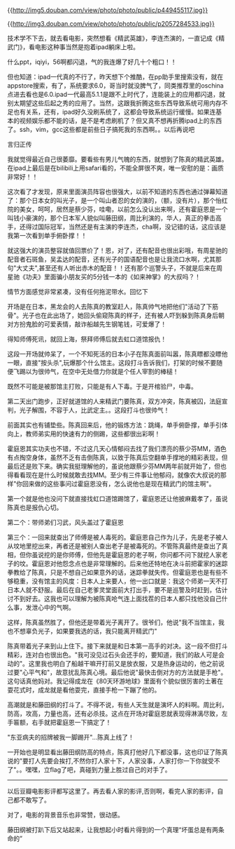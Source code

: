{{http://img5.douban.com/view/photo/photo/public/p449455117.jpg}}


{{http://img3.douban.com/view/photo/photo/public/p2057284533.jpg}}



技术学不下去，就去看电影，突然想看《精武英雄》，李连杰演的，一直记成《精武门》，看电影这种事当然是抱着ipad躺床上啦。

什么ppt，iqiyi，56啊都闪退，气的我连爆了好几十个粗口！！

但也知道：ipad一代真的不行了，昨天想下个推酷，在pp助手里搜索没有，就在appstore搜索，有了，系统要求6.0，哥当时就没脾气了，同类推荐里的oschina点进去看也是6.0.ipad一代最高5.1.1是跟不上时代了，连能装上的应用都闪退，就别太期望这些后起之秀的应用了。当然，这跟我折腾这些东西导致系统可用内存不足也有关系，还有，ipad好久没刷系统了，这都会导致系统运行缓慢。如果连基本的视频娱乐都不能的话，是不是考虑刷机了？但又真不想再折腾ipad上的东西了。ssh，vim，gcc这些都是前些日子搞死我的东西啊。。以后再说吧

言归正传

我就觉得最近自己很萎靡。要看些有男儿气魄的东西，就想到了陈真的精武英雄。在ipad上最后是在bilibili上用safari看的，不能全屏很不爽，唯一安慰的是：画质非常好！！

这次看了才发现，原来里面演员阵容也很强大，以前不知道的东西也通过弹幕知道了：那个日本女的叫光子，是一个叫山者忍的女的演的，（额，没有片），那个怡红院的美女，呵呵，居然是蔡少芬，哇嘞，以前怎么没认出来啊，还有霍庭恩是一个叫钱小豪演的，那个日本军人貌似叫藤田纲，周比利演的，华人，真正的拳击高手，还得过国际冠军，当然还是有主演的李连杰，cha啊，没记错的话，这应该是我第一次看到单手俯卧撑！！

就这强大的演员整容就值回票价了！恩，对了，还有配音也很出彩哦，有周星驰的配音者石斑鱼，吴孟达的配音，还有光子的国语配音也是让我流口水啊，尤其那句"大丈夫",甚至还有人听出赤木的配音！！还有那个巡警头子，不就是后来在周星驰《功夫》里面骗小朋友买的5分钱一本的《如来神掌》的大叔吗？！

情节方面感觉非常紧凑，没有任何拖泥带水。回忆下

开场是在日本，黑龙会的人去陈真的教室赶人，陈真帅气地把他们"活动了下筋骨"。光子也在此出场了，她回头偷窥陈真的样子，还有被人吓到躲到陈真身后朝对方扮鬼脸的可爱表情，敲诈船越先生钢笔钱，可爱爆了！

得知师傅死讯，就回上海，祭拜师傅后就去虹口道馆报仇！

这段一开场就帅呆了，一个不知死活的日本小子在陈真面前叫嚣，陈真瞟都没瞟他一眼，直接"按头杀",玩爆那个什么馆主。这段打斗告诉我们，打架的时候不要随便飞踢以为很帅气，在空中无处借力你就是个任人宰割的棒槌！

既然不可能是被那馆主打败，只能是有人下毒。于是开棺验尸，中毒。

第二天出门跑步，正好就道馆的人来精武门要陈真，双方冲突，陈真被囚，法庭宣判，光子解围，不容于人，比武定主。。这段打斗也很帅气！

前面其实也有铺垫些。陈真回来后，他的锻炼方法：跳绳，单手俯卧撑，单手引体向上，教师弟实用的快速有力的侧踢，这些都很出彩啊！

霍庭恩其实功夫也不错，不过这几天心情郁闷去找了我们漂亮的蔡少芬MM，酒色有点掏空身体，虽然不乏有击倒陈真，以致于陈真后空翻单手撑地的精彩表现，但最后还是败下来。确实我挺理解他的，虽说他跟蔡少芬MM两年前就开始了，但也得看看现在是什么时候就敢去找MM。至少有三件事让他郁闷，就像农大叔说的那样"你回来做的这些事问过霍庭恩没有，怎么说他也是现在精武门的馆主啊"。

第一个就是他也没问下就直接找虹口道馆踢馆了，霍庭恩还让他披麻戴孝了，虽说陈真也是报仇心切。

第二个：带师弟们习武，风头盖过了霍庭恩

第三个：一回来就查出了师傅是被人毒死的。霍庭恩自己作为儿子，先是老子被人从坟地里挖出来，再者还是被别人查出老子是被毒死的。不管陈真最终是查出了真相，但你虽说挖的是你师傅，但他先是霍庭恩的老子啊，你问都不问下就挖人家老子的坟。霍庭恩对他怨念点也是非常理解的。后来他还特地在决斗前把霍家的迷踪拳教给了陈真，只是不想自己如果意外的话，迷踪拳就失传。但霍庭恩也是有些不够稳重，没有馆主的风度：日本人上来要人，他一出口就是：我这个师弟一天不打日本人就不舒服。最后在自己老爹灵堂面前大打出手，要不是巡警及时赶到，估计讨不到好去。这我也可以理解为被陈真呛气连上面找茬的日本人都只找他没自己什么事，发泄心中的气啊。


这样，陈真虽然胜了，但他还是带着光子离开了。很爷们，他说"我不当馆主，我也不想辜负光子，如果要我选的话，我只能离开精武门"

陈真带着光子来到山上住下。接下来就是和日本第一高手的对决。这一段不但打斗精彩，连对白也很出色。"我可没见过石头会还手的，要知道，我们的敌人可是会动的"。这里我也明白了船越干嘛开打前又是放衣服，又是热身运动的，他之前说过要"心平气和"，故意扰乱陈真心境。最后他说"最快击倒对方的方法就是手枪"。这句话真他妈对。我记得成龙在《80天环游地球》里面有个貌似很厉害的土著在耍花式时，成龙就是看他耍完，直接手枪一下蹦了他的。

高潮就是和藤田纲的打斗了。不得不说，有些人天生就是演坏人的料啊。周比利，防高，攻高，力量也高，还有必杀技。这点在开场对霍庭恩就表现得淋漓尽致，左手匾额，右手就把霍庭恩一下搞定了！

"东亚病夫的招牌被我一脚踢开"...陈真上线了！

一开始也是明显看出藤田纲防高的特点，陈真打他好几下都没事，这也印证了陈真说的"要打人先要会挨打,不然你打人家十下，人家没事，人家打你一下你就受不了"。。嘿嘿，立flag了吧，真碰到力量上胜过自己的对手了。

-------------

以后豆瓣电影影评都写这里了。再去看人家的影评,否则啊，看完人家的影评，自己都不敢写了。

对了，电影的背景音乐也非常赞，很动感。

藤田纲被打趴下后又站起来，让我想起小时看片得到的一个真理“坏蛋总是有两条命的”
